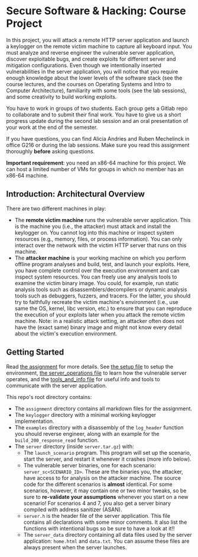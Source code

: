 # Secure Software & Hacking: Course Project
In this project, you will attack a remote HTTP server application and launch a keylogger on the remote victim machine to capture all keyboard input.
You must analyze and reverse engineer the vulnerable server application, discover exploitable bugs, and create exploits for different server and mitigation configurations.
Even though we intentionally inserted vulnerabilities in the server application, you will notice that you require enough knowledge about the lower levels of the software stack (see the course lectures, and the courses on Operating Systems and Intro to Computer Architecture), familiarity with some tools (see the lab sessions), and some creativity to build working exploits.

You have to work in groups of two students.
Each group gets a Gitlab repo to collaborate and to submit their final work.
You have to give us a short progress update during the second lab session and an oral presentation of your work at the end of the semester.

If you have questions, you can find Alicia Andries and Ruben Mechelinck in office G216 or during the lab sessions.
Make sure you read this assignment thoroughly **before** asking questions.

**Important requirement**: you need an x86-64 machine for this project.
We can host a limited number of VMs for groups in which no member has an x86-64 machine.


## Introduction: Architectural Overview
There are two different machines in play:
* The **remote victim machine** runs the vulnerable server application.
This is the machine you (i.e., the attacker) must attack and install the keylogger on.
You cannot log into this machine or inspect system resources (e.g., memory, files, or process information).
You can only interact over the network with the victim HTTP server that runs on this machine.
* The **attacker machine** is your working machine on which you perform offline program analyses and build, test, and launch your exploits.
Here, you have complete control over the execution environment and can inspect system resources.
You can freely use any analysis tools to examine the victim binary image.
You could, for example, run static analysis tools such as disassemblers/decompilers or dynamic analysis tools such as debuggers, fuzzers, and tracers.
For the latter, you should try to faithfully recreate the victim machine's environment (i.e., use same the OS, kernel, libc version, etc.) to ensure that you can reproduce the execution of your exploits later when you attack the remote victim machine.
Note: in a realistic attack setting, an attacker often does not have the (exact same) binary image and might not know every detail about the victim's execution environment.


## Getting Started
Read [the assignment](assignment/assignment.md) for more details.
See [the setup file](assignment/setup.md) to setup the environment, [the server_operations file](assignment/server_operations.md) to learn how the vulnerable server operates, and the [tools_and_info file](assignment/tools_and_info.md) for useful info and tools to communicate with the server application.

This repo's root directory contains:
* The `assignment` directory contains all markdown files for the assignment.
* The `keylogger` directory with a minimal working keylogger implementation.
* The `examples` directory with a disassembly of the `log_header` function you should reverse engineer, along with an example for the `build_200_response_read` function.
* The `server` directory (inside `server.tar.gz`) with:
    * The `launch_scenario` program.
    This program will set up the scenario, start the server, and restart it whenever it crashes (more info below).
    * The vulnerable server binaries, one for each scenario: `server_sc<SCENARIO_ID>`.
    These are the binaries you, the attacker, have access to for analysis on the attacker machine.
    The source code for the different scenarios is **almost** identical.
    For some scenarios, however, it may contain one or two minor tweaks, so be sure to **re-validate your assumptions** whenever you start on a new scenario!
    For scenarios 4 and 7, you also get a server binary compiled with address sanitizer (ASAN).
    * `server.h` is the header file of the server application.
    This file contains all declarations with some minor comments.
    It also list the functions with intentional bugs so be sure to have a look at it!!
    * The `server_data` directory containing all data files used by the server application: `home.html` and `data.txt`.
    You can assume these files are always present when the server launches.
